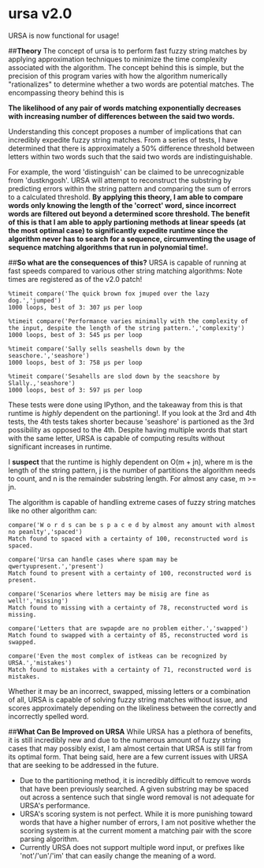# ursa v2.0
URSA is now functional for usage!

##**Theory**
The concept of ursa is to perform fast fuzzy string matches by applying approximation techniques to minimize the time 
complexity associated with the algorithm.  The concept behind this is simple, but the precision of this program varies with 
how the algorithm numerically "rationalizes" to determine whether a two words are potential matches.  The encompassing theory
behind this is

**The likelihood of any pair of words matching exponentially decreases with increasing number of differences between the said
two words.**  

Understanding this concept proposes a number of implications that can incredibly expedite fuzzy string matches.  From a 
series of tests, I have determined that there is approximately a 50% difference threshold between letters within 
two words such that the said two words are indistinguishable.

For example, the word 'distinguish' can be claimed to be unrecognizable from 'dustkngosh'.  URSA will attempt to 
reconstruct the substring by predicting errors within the string pattern and comparing the sum of errors to a calculated
threshold.  **By applying this theory, I am able to compare words only knowing the length of the 'correct' word, since
incorrect words are filtered out beyond a determined score threshold.  The benefit of this is that I am able to apply
partioning methods at linear speeds (at the most optimal case) to significantly expedite runtime since the algorithm never
has to search for a sequence, circumventing the usage of sequence matching algorithms that run in polynomial time!.**

##**So what are the consequences of this?**
URSA is capable of running at fast speeds compared to various other string matching algorithms:
Note times are registered as of the v2.0 patch!

```
%timeit compare('The quick brown fox jmuped over the lazy dog.','jumped')
1000 loops, best of 3: 307 μs per loop
```

```
%timeit compare('Performance varies minimally with the complexity of the input, despite the length of the string pattern.','complexity')
1000 loops, best of 3: 545 μs per loop
```

```
%timeit compare('Sally sells seashells down by the seaschore.','seashore')
1000 loops, best of 3: 758 μs per loop
```

```
%timeit compare('Sesahells are slod down by the seacshore by Slally.,'seashore')
1000 loops, best of 3: 597 μs per loop
```

These tests were done using IPython, and the takeaway from this is that runtime is *highly* dependent on the partioning!.
If you look at the 3rd and 4th tests, the 4th tests takes shorter because 'seashore' is partioned as the 3rd possibility
as opposed to the 4th.  Despite having multiple words that start with the same letter, URSA is capable of computing results
without significant increases in runtime.  

I **suspect** that the runtime is highly dependent on O(m + jn), where m is the length of the string pattern, j is the number
of partitions the algorithm needs to count, and n is the remainder substring length.  For almost any case, m >= jn.

The algorithm is capable of handling extreme cases of fuzzy string matches like no other algorithm can:

```
compare('W o r d s can be s p a c e d by almost any amount with almost no peanlty','spaced')
Match found to spaced with a certainty of 100, reconstructed word is spaced.
```

```
compare('Ursa can handle cases where spam may be qwertyupresent.','present')
Match found to present with a certainty of 100, reconstructed word is present.
```

```
compare('Scenarios where letters may be misig are fine as well!','missing')
Match found to missing with a certainty of 78, reconstructed word is missing.
```

```
compare('Letters that are swpapde are no problem either.','swapped')
Match found to swapped with a certainty of 85, reconstructed word is swapped.
```

```
compare('Even the most complex of istkeas can be recognized by URSA.','mistakes')
Match found to mistakes with a certainty of 71, reconstructed word is mistakes.
```

Whether it may be an incorrect, swapped, missing letters or a combination of all, URSA is capable of solving fuzzy string
matches without issue, and scores approximately depending on the likeliness between the correctly and incorrectly spelled
word.

##**What Can Be Improved on URSA**
While URSA has a plethora of benefits, it is still incredibly new and due to the numerous amount of fuzzy string cases
that may possibly exist, I am almost certain that URSA is still far from its optimal form.  That being said, here are a few
current issues with URSA that are seeking to be addressed in the future.

- Due to the partitioning method, it is incredibly difficult to remove words that have been previously searched.  A given
  substring may be spaced out across a sentence such that single word removal is not adequate for URSA's performance.
- URSA's scoring system is not perfect.  While it is more punishing toward words that have a higher number of errors, 
  I am not positive whether the scoring system is at the current moment a matching pair with the score parsing algorithm.
- Currently URSA does not support multiple word input, or prefixes like 'not'/'un'/'im' that can easily change the meaning
  of a word.


